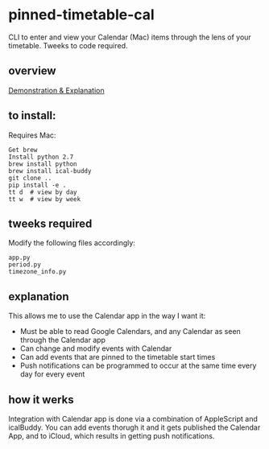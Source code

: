# pinned-timetable-cal
CLI to enter and view your Calendar (Mac) items through the lens of your timetable. Tweeks to code required.

## overview

[Demonstration & Explanation](https://goo.gl/R57iYf)

## to install:

Requires Mac:

```
Get brew
Install python 2.7
brew install python 
brew install ical-buddy
git clone ..
pip install -e .
tt d  # view by day
tt w  # view by week
```

## tweeks required

Modify the following files accordingly:

```
app.py
period.py
timezone_info.py
```

## explanation

This allows me to use the Calendar app in the way I want it:

- Must be able to read Google Calendars, and any Calendar as seen through the Calendar app
- Can change and modify events with Calendar
- Can add events that are pinned to the timetable start times
- Push notifications can be programmed to occur at the same time every day for every event

## how it werks

Integration with Calendar app is done via a combination of AppleScript and icalBuddy. You can add events thorugh it and it gets published the Calendar App, and to iCloud, which results in getting push notifications.
